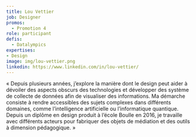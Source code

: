 ```yaml
---
title: Lou Vettier
job: Designer
promos:
  - Promotion 4
role: participant
defis:
  - Datalympics
expertises:
- Design
image: img/lou-vettier.png
linkedin: https://www.linkedin.com/in/lou-vettier/
---
```

« Depuis plusieurs années, j’explore la manière dont le design peut aider à dévoiler des aspects obscurs des technologies et développer des système de collecte de données afin de visualiser des informations. Ma démarche consiste à rendre accessibles des sujets complexes dans différents domaines, comme l’intelligence artificielle ou l’informatique quantique. Depuis un diplôme en design produit à l’école Boulle en 2016, je travaille avec différents acteurs pour fabriquer des objets de médiation et des outils à dimension pédagogique. »

